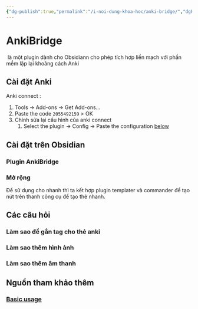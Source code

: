 ```yaml
---
{"dg-publish":true,"permalink":"/i-noi-dung-khoa-hoc/anki-bridge/","dgPassFrontmatter":true,"noteIcon":"1"}
---
```


#   AnkiBridge
 là một plugin dành cho Obsidiann cho phép tích hợp liền mạch với phần mềm lặp lại khoảng cách Anki

## Cài đặt Anki
Anki connect :
1. Tools → Add-ons → Get Add-ons...
2. Paste the code `2055492159` > OK
3. Chỉnh sửa lại cấu hình của anki connect
	1. Select the plugin → Config → Paste the configuration [below](https://jeppeklitgaard.github.io/ObsidianAnkiBridge/installation#ankiconnect-configuration)
## Cài đặt trên Obsidian
### Plugin AnkiBridge
### Mở rộng
Để sử dụng cho nhanh thì ta kết hợp plugin templater và commander để tạo nút trên thanh công cụ để tạo thẻ nhanh.

## Các câu hỏi
###  Làm sao để gắn tag cho thẻ anki
### Làm sao thêm hình ảnh
### Làm sao thêm âm thanh

## Nguồn tham khảo thêm
###  [Basic usage](https://jeppeklitgaard.github.io/ObsidianAnkiBridge/basic-usage)

